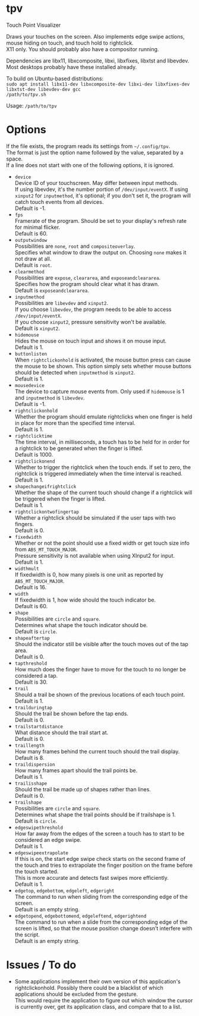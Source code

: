 # tpv

Touch Point Visualizer

Draws your touches on the screen. Also implements edge swipe actions, mouse hiding on touch, and touch hold to rightclick.  
X11 only. You should probably also have a compositor running.

Dependencies are libx11, libxcomposite, libxi, libxfixes, libxtst and libevdev. Most desktops probably have these installed already.

To build on Ubuntu-based distributions:  
`sudo apt install libx11-dev libxcomposite-dev libxi-dev libxfixes-dev libxtst-dev libevdev-dev gcc`  
`/path/to/tpv.sh`

Usage:
`/path/to/tpv`

# Options

If the file exists, the program reads its settings from `~/.config/tpv`.  
The format is just the option name followed by the value, separated by a space.  
If a line does not start with one of the following options, it is ignored.  

* `device`  
	Device ID of your touchscreen. May differ between input methods.  
	If using libevdev, it's the number portion of `/dev/input/eventX`. If using `xinput2` for `inputmethod`, it's optional; if you don't set it, the program will catch touch events from all devices.  
	Default is -1.
* `fps`  
	Framerate of the program. Should be set to your display's refresh rate for minimal flicker.  
	Default is 60.
* `outputwindow`  
	Possibilities are `none`, `root` and `compositeoverlay`.  
	Specifies what window to draw the output on. Choosing `none` makes it not draw at all.  
	Default is `root`.
* `clearmethod`  
	Possibilities are `expose`, `cleararea`, and `exposeandcleararea`.  
	Specifies how the program should clear what it has drawn.  
	Default is `exposeandcleararea`.
* `inputmethod`  
	Possibilities are `libevdev` and `xinput2`.  
	If you choose `libevdev`, the program needs to be able to access `/dev/input/eventX`.  
	If you choose `xinput2`, pressure sensitivity won't be available.  
	Default is `xinput2`.
* `hidemouse`  
	Hides the mouse on touch input and shows it on mouse input.  
	Default is 1.
* `buttonlisten`  
	When `rightclickonhold` is activated, the mouse button press can cause the mouse to be shown. This option simply sets whether mouse buttons should be detected when `inputmethod` is `xinput2`.  
	Default is 1.
* `mousedevice`  
	The device to capture mouse events from. Only used if `hidemouse` is 1 and `inputmethod` is `libevdev`.  
	Default is -1.
* `rightclickonhold`  
	Whether the program should emulate rightclicks when one finger is held in place for more than the specified time interval.  
	Default is 1.
* `rightclicktime`  
	The time interval, in milliseconds, a touch has to be held for in order for a rightclick to be generated when the finger is lifted.  
	Default is 1000.
* `rightclickonend`  
	Whether to trigger the rightclick when the touch ends. If set to zero, the rightclick is triggered immediately when the time interval is reached.  
	Default is 1.
* `shapechangeifrightclick`  
	Whether the shape of the current touch should change if a rightclick will be triggered when the finger is lifted.  
	Default is 1.
* `rightclickontwofingertap`  
	Whether a rightclick should be simulated if the user taps with two fingers.  
	Default is 0.
* `fixedwidth`  
	Whether or not the point should use a fixed width or get touch size info from `ABS_MT_TOUCH_MAJOR`.  
	Pressure sensitivity is not available when using XInput2 for input.  
	Default is 1.
* `widthmult`  
	If fixedwidth is 0, how many pixels is one unit as reported by `ABS_MT_TOUCH_MAJOR`.  
	Default is 16.
* `width`  
	If fixedwidth is 1, how wide should the touch indicator be.  
	Default is 60.
* `shape`  
	Possibilities are `circle` and `square`.  
	Determines what shape the touch indicator should be.  
	Default is `circle`.
* `shapeaftertap`  
	Should the indicator still be visible after the touch moves out of the tap area.  
	Default is 0.
* `tapthreshold`  
	How much does the finger have to move for the touch to no longer be considered a tap.  
	Default is 30.
* `trail`  
	Should a trail be shown of the previous locations of each touch point.  
	Default is 1.
* `trailduringtap`  
	Should the trail be shown before the tap ends.  
	Default is 0.
* `trailstartdistance`  
	What distance should the trail start at.  
	Default is 0.
* `traillength`  
	How many frames behind the current touch should the trail display.  
	Default is 8.
* `traildispersion`  
	How many frames apart should the trail points be.  
	Default is 1.
* `trailisshape`  
	Should the trail be made up of shapes rather than lines.  
	Default is 0.
* `trailshape`  
	Possibilities are `circle` and `square`.  
	Determines what shape the trail points should be if trailshape is 1.  
	Default is `circle`.
* `edgeswipethreshold`  
	How far away from the edges of the screen a touch has to start to be considered an edge swipe.  
	Default is 1.
* `edgeswipeextrapolate`  
	If this is on, the start edge swipe check starts on the second frame of the touch and tries to extrapolate the finger position on the frame before the touch started.  
	This is more accurate and detects fast swipes more efficiently.  
	Default is 1.
* `edgetop`, `edgebottom`, `edgeleft`, `edgeright`  
	The command to run when sliding from the corresponding edge of the screen.  
	Default is an empty string.
* `edgetopend`, `edgebottomend`, `edgeleftend`, `edgerightend`  
	The command to run when a slide from the corresponding edge of the screen is lifted, so that the mouse position change doesn't interfere with the script.  
	Default is an empty string.

# Issues / To do

* Some applications implement their own version of this application's rightclickonhold. Possibly there could be a blacklist of which applications should be excluded from the gesture.  
	This would require the application to figure out which window the cursor is currently over, get its application class, and compare that to a list.
